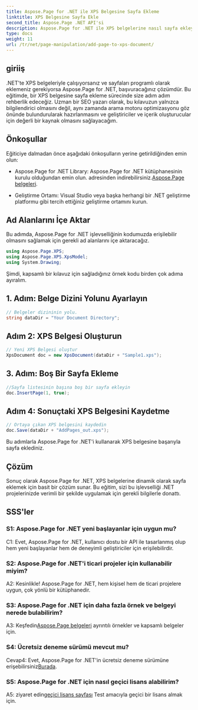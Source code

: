 ```yaml
---
title: Aspose.Page for .NET ile XPS Belgesine Sayfa Ekleme
linktitle: XPS Belgesine Sayfa Ekle
second_title: Aspose.Page .NET API'si
description: Aspose.Page for .NET ile XPS belgelerine nasıl sayfa ekleyeceğinizi öğrenerek .NET uygulamalarınızı geliştirin. Sorunsuz entegrasyon için adım adım kılavuzumuzu izleyin.
type: docs
weight: 11
url: /tr/net/page-manipulation/add-page-to-xps-document/
---
```

## giriiş

.NET'te XPS belgeleriyle çalışıyorsanız ve sayfaları programlı olarak eklemeniz gerekiyorsa Aspose.Page for .NET, başvuracağınız çözümdür. Bu eğitimde, bir XPS belgesine sayfa ekleme sürecinde size adım adım rehberlik edeceğiz. Uzman bir SEO yazarı olarak, bu kılavuzun yalnızca bilgilendirici olmasını değil, aynı zamanda arama motoru optimizasyonu göz önünde bulundurularak hazırlanmasını ve geliştiriciler ve içerik oluşturucular için değerli bir kaynak olmasını sağlayacağım.

## Önkoşullar

Eğiticiye dalmadan önce aşağıdaki önkoşulların yerine getirildiğinden emin olun:

-  Aspose.Page for .NET Library: Aspose.Page for .NET kütüphanesinin kurulu olduğundan emin olun. adresinden indirebilirsiniz.[Aspose.Page belgeleri](https://reference.aspose.com/page/net/).

- Geliştirme Ortamı: Visual Studio veya başka herhangi bir .NET geliştirme platformu gibi tercih ettiğiniz geliştirme ortamını kurun.

## Ad Alanlarını İçe Aktar

Bu adımda, Aspose.Page for .NET işlevselliğinin kodumuzda erişilebilir olmasını sağlamak için gerekli ad alanlarını içe aktaracağız.

```csharp
using Aspose.Page.XPS;
using Aspose.Page.XPS.XpsModel;
using System.Drawing;
```

Şimdi, kapsamlı bir kılavuz için sağladığınız örnek kodu birden çok adıma ayıralım.

## 1. Adım: Belge Dizini Yolunu Ayarlayın

```csharp
// Belgeler dizininin yolu.
string dataDir = "Your Document Directory";
```

## Adım 2: XPS Belgesi Oluşturun

```csharp
// Yeni XPS Belgesi oluştur
XpsDocument doc = new XpsDocument(dataDir + "Sample1.xps");
```

## 3. Adım: Boş Bir Sayfa Ekleme

```csharp
//Sayfa listesinin başına boş bir sayfa ekleyin
doc.InsertPage(1, true);
```

## Adım 4: Sonuçtaki XPS Belgesini Kaydetme

```csharp
// Ortaya çıkan XPS belgesini kaydedin
doc.Save(dataDir + "AddPages_out.xps");
```

Bu adımlarla Aspose.Page for .NET'i kullanarak XPS belgesine başarıyla sayfa eklediniz.

## Çözüm

Sonuç olarak Aspose.Page for .NET, XPS belgelerine dinamik olarak sayfa eklemek için basit bir çözüm sunar. Bu eğitim, sizi bu işlevselliği .NET projelerinizde verimli bir şekilde uygulamak için gerekli bilgilerle donattı.

## SSS'ler

### S1: Aspose.Page for .NET yeni başlayanlar için uygun mu?

C1: Evet, Aspose.Page for .NET, kullanıcı dostu bir API ile tasarlanmış olup hem yeni başlayanlar hem de deneyimli geliştiriciler için erişilebilirdir.

### S2: Aspose.Page for .NET'i ticari projeler için kullanabilir miyim?

A2: Kesinlikle! Aspose.Page for .NET, hem kişisel hem de ticari projelere uygun, çok yönlü bir kütüphanedir.

### S3: Aspose.Page for .NET için daha fazla örnek ve belgeyi nerede bulabilirim?

 A3: Keşfedin[Aspose.Page belgeleri](https://reference.aspose.com/page/net/) ayrıntılı örnekler ve kapsamlı belgeler için.

### S4: Ücretsiz deneme sürümü mevcut mu?

Cevap4: Evet, Aspose.Page for .NET'in ücretsiz deneme sürümüne erişebilirsiniz[Burada](https://releases.aspose.com/).

### S5: Aspose.Page for .NET için nasıl geçici lisans alabilirim?

 A5: ziyaret edin[geçici lisans sayfası](https://purchase.aspose.com/temporary-license/) Test amacıyla geçici bir lisans almak için.
